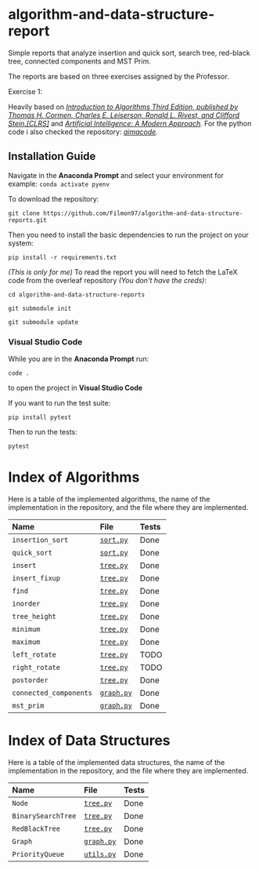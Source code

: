 # algorithm-and-data-structure-report
Simple reports that analyze insertion and quick sort, search tree, red-black tree, connected components and MST Prim.

The reports are based on three exercises assigned by the Professor.

Exercise 1:



Heavily based on *[Introduction to Algorithms Third Edition, published by Thomas H. Cormen, Charles E. Leiserson, Ronald L. Rivest, and Clifford Stein.[CLRS]](https://mitpress.mit.edu/books/introduction-algorithms-third-edition)*
and *[Artificial Intelligence: A Modern Approach](http://aima.cs.berkeley.edu).*
For the python code i also checked the repository: *[aimacode](https://github.com/aimacode/aima-python).*
## Installation Guide

Navigate in the **Anaconda Prompt** and select your environment for example:
`conda activate pyenv`

To download the repository:

`git clone https://github.com/Filmon97/algorithm-and-data-structure-reports.git`

Then you need to install the basic dependencies to run the project on your system:

`pip install -r requirements.txt`


*(This is only for me)* To read the report you will need to fetch the LaTeX code from the overleaf repository *(You don't have the creds)*:

`cd algorithm-and-data-structure-reports`

`git submodule init`

`git submodule update`

### Visual Studio Code
While you are in the **Anaconda Prompt** run:

`code .`

to open the project in **Visual Studio Code**

If you want to run the test suite:

`pip install pytest`

Then to run the tests:

`pytest`

# Index of Algorithms

Here is a table of the implemented algorithms, the name of the implementation in the repository, and the file where they are implemented.


| **Name** | **File** | **Tests**
|:------------------------------|:--------------------------------|:------|
| `insertion_sort`| [`sort.py`][sort]      | Done |<!-- [`sort.py`] --->
| `quick_sort`| [`sort.py`][sort]      | Done |
| `insert`| [`tree.py`][tree]      | Done |<!-- [`tree.py`] --->
| `insert_fixup`| [`tree.py`][tree]      | Done |
| `find`| [`tree.py`][tree]      | Done |
| `inorder`| [`tree.py`][tree]      | Done |
| `tree_height`| [`tree.py`][tree]      | Done |
| `minimum`| [`tree.py`][tree]      | Done |
| `maximum`| [`tree.py`][tree]      | Done |
| `left_rotate`| [`tree.py`][tree]      | TODO |
| `right_rotate`| [`tree.py`][tree]      | TODO |
| `postorder`| [`tree.py`][tree]      | Done |
| `connected_components`| [`graph.py`][graph]      | Done |<!-- [`graph.py`] --->
| `mst_prim`| [`graph.py`][graph]      | Done |

# Index of Data Structures

Here is a table of the implemented data structures, the name of the implementation in the repository, and the file where they are implemented.


| **Name** | **File** | **Tests** 
|:------------------------------|:--------------------------------|:------|
| `Node`| [`tree.py`][tree]      | Done |<!-- [`tree.py`] --->
| `BinarySearchTree`| [`tree.py`][tree]      | Done |
| `RedBlackTree`| [`tree.py`][tree]      | Done |
| `Graph`| [`graph.py`][graph]      | Done |<!-- [`graph.py`] --->
| `PriorityQueue`| [`utils.py`][utils]      | Done |<!-- [`utils.py`] --->

<!---Reference Links-->
[sort]:../master/sort.py
[tree]:../master/tree.py
[graph]:../master/graph.py
[utils]:../master/utils.py
